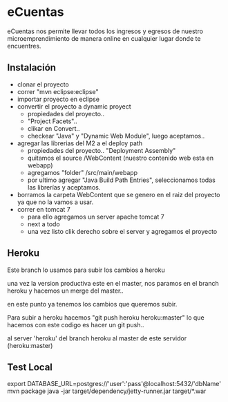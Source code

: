eCuentas
========

eCuentas nos permite llevar todos los ingresos y egresos de nuestro microemprendimiento de manera online en cualquier lugar donde te encuentres.


Instalación
-----------
- clonar el proyecto
- correr  "mvn eclipse:eclipse"
- importar proyecto en eclipse
- convertir el proyecto a dynamic proyect
    - propiedades del proyecto..
    - "Project Facets"..
    - clikar en Convert..
    - checkear "Java" y "Dynamic Web Module", luego aceptamos..
- agregar las librerias del M2 a el deploy path
    - propiedades del proyecto.. "Deployment Assembly"
    - quitamos el source /WebContent (nuestro contenido web esta en webapp)
    - agregamos "folder" /src/main/webapp
    - por ultimo agregar "Java Build Path Entries", seleccionamos todas las librerías y aceptamos.
- borramos la carpeta WebContent que se genero en el raiz del proyecto ya que no la vamos a usar.
- correr en tomcat 7
    - para ello agregamos un server apache tomcat 7
    - next a todo
    - una vez listo clik derecho sobre el server y agregamos el proyecto

Heroku
------

Este branch lo usamos para subir los cambios a heroku

una vez la version productiva este en el master, nos paramos en el branch heroku y hacemos un merge del master..

en este punto ya tenemos los cambios que queremos subir.

Para subir a heroku hacemos "git push heroku heroku:master" lo que hacemos con este codigo es hacer un git push..

al server 'heroku' del branch heroku al master de este servidor (heroku:master)


Test Local
----------
export DATABASE_URL=postgres://'user':'pass'@localhost:5432/'dbName'
mvn package
java -jar target/dependency/jetty-runner.jar target/*.war
